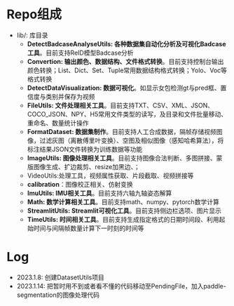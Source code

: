 # Repo组成

- lib/: 库目录
  - **DetectBadcaseAnalyseUtils: 各种数据集自动化分析及可视化Badcase工具**。目前支持ReID模型Badcase分析
  - **Convertion: 输出颜色、数据结构、文件格式转换**。目前支持控制台输出颜色转换；List、Dict、Set、Tuple常用数据结构格式转换；Yolo、Voc等格式转换
  - **DetectDataVisualization: 数据可视化**。如显示女包检测gt与pred框、置信度与类别并保存为视频
  - **FileUtils: 文件处理相关工具**。目前支持TXT、CSV、XML、JSON、COCO_JSON、NPY、H5常用文件类型的读写，及目录和文件批量移动、重命名、数量统计操作
  - **FormatDataset: 数据集制作**。目前支持人工合成数据，隔帧存储视频图像，过滤灰图（离散傅里叶变换）、空图及相似图像（感知哈希算法），将标注结果JSON文件转换为训练数据等功能
  - **ImageUtils: 图像处理相关工具**。目前支持图像合法判断、多图拼接、蒙版图像生成、扩边裁剪、resize加黑边、；
  - VideoUtils:处理工具，视频属性获取、片段截取、视频拼接等
  - **calibration**：图像校正相关、仿射变换
  - **ImuUtils: IMU相关工具**。目前支持六轴九轴姿态解算
  - **Math: 数学计算相关工具**。目前支持math、numpy、pytorch数学计算
  - **StreamlitUtils: Streamlit可视化工具**。目前支持侧边栏选项、图片显示
  - **TimeUtils: 时间相关工具**。目前支持生成指定格式的日期时间段、利用起始时间与间隔帧数量计算下一时刻的时间等

# Log

- 2023.1.8: 创建DatasetUtils项目
- 2023.1.14: 把暂时用不到或者看不懂的代码移动至PendingFile，加入paddle-segmentation的图像处理代码

